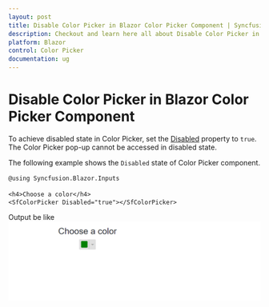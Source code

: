 ```yaml
---
layout: post
title: Disable Color Picker in Blazor Color Picker Component | Syncfusion
description: Checkout and learn here all about Disable Color Picker in Syncfusion Blazor Color Picker component and more.
platform: Blazor
control: Color Picker
documentation: ug
---
```


# Disable Color Picker in Blazor Color Picker Component

To achieve disabled state in Color Picker, set the [Disabled](https://help.syncfusion.com/cr/blazor/Syncfusion.Blazor.Inputs.SfColorPicker.html#Syncfusion_Blazor_Inputs_SfColorPicker_Disabled) property to `true`. The Color Picker pop-up cannot be accessed in disabled state.

The following example shows the `Disabled` state of Color Picker component.

```cshtml
@using Syncfusion.Blazor.Inputs

<h4>Choose a color</h4>
<SfColorPicker Disabled="true"></SfColorPicker>
```

Output be like
![color-picker](./../images/disable.png)